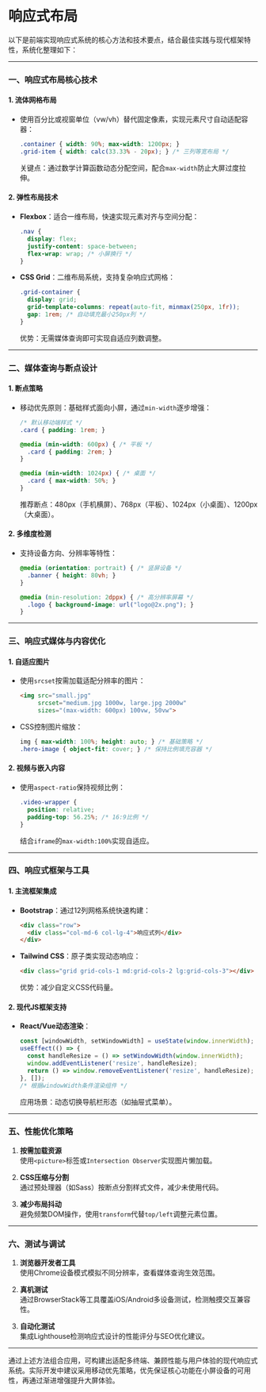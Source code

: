 # 响应式布局

以下是前端实现响应式系统的核心方法和技术要点，结合最佳实践与现代框架特性，系统化整理如下：

---

### 一、响应式布局核心技术
#### 1. **流体网格布局**
- 使用百分比或视窗单位（vw/vh）替代固定像素，实现元素尺寸自动适配容器：
  ```css
  .container { width: 90%; max-width: 1200px; }
  .grid-item { width: calc(33.33% - 20px); } /* 三列等宽布局 */
  ```
  关键点：通过数学计算函数动态分配空间，配合`max-width`防止大屏过度拉伸。

#### 2. **弹性布局技术**
- **Flexbox**：适合一维布局，快速实现元素对齐与空间分配：
  ```css
  .nav { 
    display: flex; 
    justify-content: space-between; 
    flex-wrap: wrap; /* 小屏换行 */
  }
  ```
- **CSS Grid**：二维布局系统，支持复杂响应式网格：
  ```css
  .grid-container {
    display: grid;
    grid-template-columns: repeat(auto-fit, minmax(250px, 1fr)); 
    gap: 1rem; /* 自动填充最小250px列 */
  }
  ```
  优势：无需媒体查询即可实现自适应列数调整。

---

### 二、媒体查询与断点设计
#### 1. **断点策略**
- 移动优先原则：基础样式面向小屏，通过`min-width`逐步增强：
  ```css
  /* 默认移动端样式 */
  .card { padding: 1rem; }
  
  @media (min-width: 600px) { /* 平板 */
    .card { padding: 2rem; }
  }
  
  @media (min-width: 1024px) { /* 桌面 */
    .card { max-width: 50%; }
  }
  ```
  推荐断点：480px（手机横屏）、768px（平板）、1024px（小桌面）、1200px（大桌面）。

#### 2. **多维度检测**
- 支持设备方向、分辨率等特性：
  ```css
  @media (orientation: portrait) { /* 竖屏设备 */
    .banner { height: 80vh; }
  }
  
  @media (min-resolution: 2dppx) { /* 高分辨率屏幕 */
    .logo { background-image: url("logo@2x.png"); }
  }
  ```

---

### 三、响应式媒体与内容优化
#### 1. **自适应图片**
- 使用`srcset`按需加载适配分辨率的图片：
  ```html
  <img src="small.jpg" 
       srcset="medium.jpg 1000w, large.jpg 2000w"
       sizes="(max-width: 600px) 100vw, 50vw">
  ```
- CSS控制图片缩放：
  ```css
  img { max-width: 100%; height: auto; } /* 基础策略 */
  .hero-image { object-fit: cover; } /* 保持比例填充容器 */
  ```

#### 2. **视频与嵌入内容**
- 使用`aspect-ratio`保持视频比例：
  ```css
  .video-wrapper { 
    position: relative; 
    padding-top: 56.25%; /* 16:9比例 */
  }
  ```
  结合`iframe`的`max-width:100%`实现自适应。

---

### 四、响应式框架与工具
#### 1. **主流框架集成**
- **Bootstrap**：通过12列网格系统快速构建：
  ```html
  <div class="row">
    <div class="col-md-6 col-lg-4">响应式列</div>
  </div>
  ```
- **Tailwind CSS**：原子类实现动态响应：
  ```html
  <div class="grid grid-cols-1 md:grid-cols-2 lg:grid-cols-3"></div>
  ```
  优势：减少自定义CSS代码量。

#### 2. **现代JS框架支持**
- **React/Vue动态渲染**：
  ```jsx
  const [windowWidth, setWindowWidth] = useState(window.innerWidth);
  useEffect(() => {
    const handleResize = () => setWindowWidth(window.innerWidth);
    window.addEventListener('resize', handleResize);
    return () => window.removeEventListener('resize', handleResize);
  }, []);
  /* 根据windowWidth条件渲染组件 */
  ```
  应用场景：动态切换导航栏形态（如抽屉式菜单）。

---

### 五、性能优化策略
1. **按需加载资源**  
   使用`<picture>`标签或`Intersection Observer`实现图片懒加载。

2. **CSS压缩与分割**  
   通过预处理器（如Sass）按断点分割样式文件，减少未使用代码。

3. **减少布局抖动**  
   避免频繁DOM操作，使用`transform`代替`top/left`调整元素位置。

---

### 六、测试与调试
1. **浏览器开发者工具**  
   使用Chrome设备模式模拟不同分辨率，查看媒体查询生效范围。

2. **真机测试**  
   通过BrowserStack等工具覆盖iOS/Android多设备测试，检测触摸交互兼容性。

3. **自动化测试**  
   集成Lighthouse检测响应式设计的性能评分与SEO优化建议。

---

通过上述方法组合应用，可构建出适配多终端、兼顾性能与用户体验的现代响应式系统。实际开发中建议采用移动优先策略，优先保证核心功能在小屏设备的可用性，再通过渐进增强提升大屏体验。